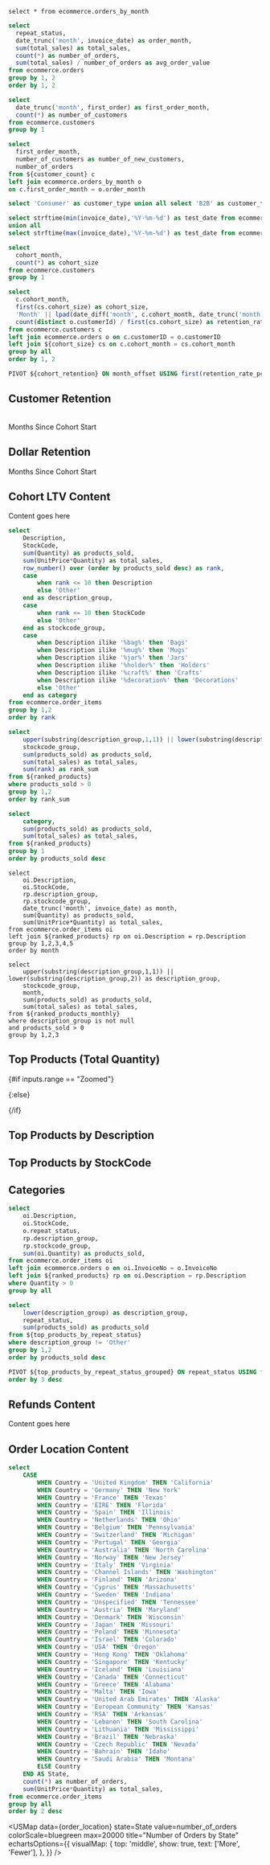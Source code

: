 <Tabs>
<Tab label='Order Dashboard'>

```orders_by_month
select * from ecommerce.orders_by_month
```

```sql orders_by_repeat_status
select
  repeat_status,
  date_trunc('month', invoice_date) as order_month,
  sum(total_sales) as total_sales,
  count(*) as number_of_orders,
  sum(total_sales) / number_of_orders as avg_order_value
from ecommerce.orders
group by 1, 2
order by 1, 2
```

```sql customer_count
select
  date_trunc('month', first_order) as first_order_month,
  count(*) as number_of_customers
from ecommerce.customers
group by 1
```

```sql customer_and_order_count
select
  first_order_month,
  number_of_customers as number_of_new_customers,
  number_of_orders
from ${customer_count} c
left join ecommerce.orders_by_month o
on c.first_order_month = o.order_month
```

```sql customer_type
select 'Consumer' as customer_type union all select 'B2B' as customer_type
```

```sql date_range
select strftime(min(invoice_date),'%Y-%m-%d') as test_date from ecommerce.orders
union all
select strftime(max(invoice_date),'%Y-%m-%d') as test_date from ecommerce.orders
```

<Dropdown data={customer_type} name=customer_type value=customer_type title="Customer Type"/>

<Dropdown data={date_range} name=date_range value=test_date title="Date Range"/>

<div class="grid grid-cols-1 gap-4 sm:grid-cols-2">
<div>

<BarChart
  data={orders_by_repeat_status}
  x=order_month
  y=avg_order_value
  yFmt="$#,###"
  type=grouped
  series=repeat_status
  title="Average Order Value (USD)"
/>

<LineChart
  data={customer_and_order_count}
  x=first_order_month
  title="Order and Customer Count by Period"
/>

</div>

<div>

<BarChart
  data={orders_by_month}
  x=order_month
  y=total_sales
  yFmt="$###,###,k"
  title="Monthly Sales"
  chartAreaHeight=465
/>

</div>
</div>

</Tab>

<Tab label='Customer Retention'>

```sql cohort_size
select
  cohort_month,
  count(*) as cohort_size
from ecommerce.customers
group by 1
```

```sql cohort_retention
select
  c.cohort_month,
  first(cs.cohort_size) as cohort_size,
  'Month' || lpad(date_diff('month', c.cohort_month, date_trunc('month', o.invoice_date))::varchar,2,0) || '_pct' as month_offset,
  count(distinct o.customerId) / first(cs.cohort_size) as retention_rate_pct
from ecommerce.customers c
left join ecommerce.orders o on c.customerID = o.customerID
left join ${cohort_size} cs on c.cohort_month = cs.cohort_month
group by all
order by 1, 2
```

```sql cohort_retention_pivot
PIVOT ${cohort_retention} ON month_offset USING first(retention_rate_pct)
```

## Customer Retention

<br/>

<div class="ml-40 font-semibold text-sm">Months Since Cohort Start</div>

<DataTable data={cohort_retention_pivot} rows=all>
  <Column id='cohort_month' title='Cohort' fmt='mmm yyyy'/>
  <Column id='cohort_size' title='Cohort Size'/>
  <Column id='Month00_pct' fmt='0%' title='0' contentType=colorscale colorMax=1 colorMin=0/>
  <Column id='Month01_pct' fmt='0%' title='1' contentType=colorscale colorMax=1 colorMin=0/>
  <Column id='Month02_pct' fmt='0%' title='2' contentType=colorscale colorMax=1 colorMin=0/>
  <Column id='Month03_pct' fmt='0%' title='3' contentType=colorscale colorMax=1 colorMin=0/>
  <Column id='Month04_pct' fmt='0%' title='4' contentType=colorscale colorMax=1 colorMin=0/>
  <Column id='Month05_pct' fmt='0%' title='5' contentType=colorscale colorMax=1 colorMin=0/>
  <Column id='Month06_pct' fmt='0%' title='6' contentType=colorscale colorMax=1 colorMin=0/>
  <Column id='Month07_pct' fmt='0%' title='7' contentType=colorscale colorMax=1 colorMin=0/>
  <Column id='Month08_pct' fmt='0%' title='8' contentType=colorscale colorMax=1 colorMin=0/>
  <Column id='Month09_pct' fmt='0%' title='9' contentType=colorscale colorMax=1 colorMin=0/>
  <Column id='Month10_pct' fmt='0%' title='10' contentType=colorscale colorMax=1 colorMin=0/>
  <Column id='Month11_pct' fmt='0%' title='11' contentType=colorscale colorMax=1 colorMin=0/>
  <Column id='Month12_pct' fmt='0%' title='12' contentType=colorscale colorMax=1 colorMin=0/>
</DataTable>

</Tab>
<Tab label='Dollar Retention'>

## Dollar Retention

<div class="ml-40 font-semibold text-sm">Months Since Cohort Start</div>

<DataTable data={cohort_retention_pivot} rows=all>
  <Column id='cohort_month' title='Cohort' fmt='mmm yyyy'/>
  <Column id='cohort_size' title='Cohort Size'/>
  <Column id='Month00_pct' fmt='0%' title='0' contentType=colorscale colorMax=1 colorMin=0/>
  <Column id='Month01_pct' fmt='0%' title='1' contentType=colorscale colorMax=1 colorMin=0/>
  <Column id='Month02_pct' fmt='0%' title='2' contentType=colorscale colorMax=1 colorMin=0/>
  <Column id='Month03_pct' fmt='0%' title='3' contentType=colorscale colorMax=1 colorMin=0/>
  <Column id='Month04_pct' fmt='0%' title='4' contentType=colorscale colorMax=1 colorMin=0/>
  <Column id='Month05_pct' fmt='0%' title='5' contentType=colorscale colorMax=1 colorMin=0/>
  <Column id='Month06_pct' fmt='0%' title='6' contentType=colorscale colorMax=1 colorMin=0/>
  <Column id='Month07_pct' fmt='0%' title='7' contentType=colorscale colorMax=1 colorMin=0/>
  <Column id='Month08_pct' fmt='0%' title='8' contentType=colorscale colorMax=1 colorMin=0/>
  <Column id='Month09_pct' fmt='0%' title='9' contentType=colorscale colorMax=1 colorMin=0/>
  <Column id='Month10_pct' fmt='0%' title='10' contentType=colorscale colorMax=1 colorMin=0/>
  <Column id='Month11_pct' fmt='0%' title='11' contentType=colorscale colorMax=1 colorMin=0/>
  <Column id='Month12_pct' fmt='0%' title='12' contentType=colorscale colorMax=1 colorMin=0/>
</DataTable>

</Tab>
<Tab label='Cohort LTV'>

## Cohort LTV Content

Content goes here

</Tab>

<Tab label='Top Product Analysis'>

```sql ranked_products
select
    Description,
    StockCode,
    sum(Quantity) as products_sold,
    sum(UnitPrice*Quantity) as total_sales,
    row_number() over (order by products_sold desc) as rank,
    case
        when rank <= 10 then Description
        else 'Other'
    end as description_group,
    case
        when rank <= 10 then StockCode
        else 'Other'
    end as stockcode_group,
    case
        when Description ilike '%bag%' then 'Bags'
        when Description ilike '%mug%' then 'Mugs'
        when Description ilike '%jar%' then 'Jars'
        when Description ilike '%holder%' then 'Holders'
        when Description ilike '%craft%' then 'Crafts'
        when Description ilike '%decoration%' then 'Decorations'
        else 'Other'
    end as category
from ecommerce.order_items
group by 1,2
order by rank
```

```sql top_products
select
    upper(substring(description_group,1,1)) || lower(substring(description_group,2)) as description_group,
    stockcode_group,
    sum(products_sold) as products_sold,
    sum(total_sales) as total_sales,
    sum(rank) as rank_sum
from ${ranked_products}
where products_sold > 0
group by 1,2
order by rank_sum
```

```sql top_categories
select
    category,
    sum(products_sold) as products_sold,
    sum(total_sales) as total_sales,
from ${ranked_products}
group by 1
order by products_sold desc
```

```ranked_products_monthly
select
    oi.Description,
    oi.StockCode,
    rp.description_group,
    rp.stockcode_group,
    date_trunc('month', invoice_date) as month,
    sum(Quantity) as products_sold,
    sum(UnitPrice*Quantity) as total_sales,
from ecommerce.order_items oi
left join ${ranked_products} rp on oi.Description = rp.Description
group by 1,2,3,4,5
order by month
```

```top_products_monthly
select
    upper(substring(description_group,1,1)) || lower(substring(description_group,2)) as description_group,
    stockcode_group,
    month,
    sum(products_sold) as products_sold,
    sum(total_sales) as total_sales,
from ${ranked_products_monthly}
where description_group is not null
and products_sold > 0
group by 1,2,3
```

## Top Products (Total Quantity)

<Dropdown name=range>
    <DropdownOption value="Zoomed"/>
    <DropdownOption value="Full Range"/>
</Dropdown>

{#if inputs.range == "Zoomed"}

<AreaChart
  data={top_products_monthly}
  x=month
  y=products_sold
  series=description_group
  type=stacked100
  yFmt="#0%"
  yMin=0.9
  yMax=1.0
/>

{:else}

<AreaChart
  data={top_products_monthly}
  x=month
  y=products_sold
  series=description_group
  type=stacked100
  yFmt="#0%"
  yMin=0
  yMax=1.0
/>

{/if}



<div class="grid grid-cols-1 gap-4 md:grid-cols-2 lg:grid-cols-3">

<div>

## Top Products by Description

<DataTable data={top_products} rows=all>
    <Column id=description_group/>
    <Column id=products_sold fmt="#,###" contentType=colorscale colorMax=200000/>
</DataTable>
</div>

<div>

## Top Products by StockCode

<DataTable data={top_products} rows=all>
    <Column id=stockcode_group/>
    <Column id=products_sold fmt="#,###" contentType=colorscale colorMax=200000/>
</DataTable>
</div>

<div>

## Categories

<DataTable data={top_categories} rows=all>
    <Column id=category/>
    <Column id=products_sold fmt="#,###" contentType=colorscale colorMax=200000/>
</DataTable>

</div>

</div>

</Tab>

<Tab label='Top Products by Repeat Status'>

```sql top_products_by_repeat_status
select
    oi.Description,
    oi.StockCode,
    o.repeat_status,
    rp.description_group,
    rp.stockcode_group,
    sum(oi.Quantity) as products_sold,
from ecommerce.order_items oi
left join ecommerce.orders o on oi.InvoiceNo = o.InvoiceNo
left join ${ranked_products} rp on oi.Description = rp.Description
where Quantity > 0
group by all
```

```sql top_products_by_repeat_status_grouped
select
    lower(description_group) as description_group,
    repeat_status,
    sum(products_sold) as products_sold
from ${top_products_by_repeat_status}
where description_group != 'Other'
group by 1,2
order by products_sold desc
```

```sql top_products_pivot
PIVOT ${top_products_by_repeat_status_grouped} ON repeat_status USING first(products_sold)
order by 3 desc
```

<DataTable data={top_products_pivot} rows=all>
    <Column id=description_group/>
    <Column id=Repeat fmt="#,###" contentType=colorscale colorMax=80000/>
    <Column id=New fmt="#,###" contentType=colorscale colorMax=80000/>
    <Column id=Unknown fmt="#,###" contentType=colorscale colorMax=80000/>
</DataTable>

</Tab>
<Tab label='Refunds'>

## Refunds Content

Content goes here

</Tab>
<Tab label='Order Location'>

## Order Location Content

```sql order_location
select
    CASE
        WHEN Country = 'United Kingdom' THEN 'California'
        WHEN Country = 'Germany' THEN 'New York'
        WHEN Country = 'France' THEN 'Texas'
        WHEN Country = 'EIRE' THEN 'Florida'
        WHEN Country = 'Spain' THEN 'Illinois'
        WHEN Country = 'Netherlands' THEN 'Ohio'
        WHEN Country = 'Belgium' THEN 'Pennsylvania'
        WHEN Country = 'Switzerland' THEN 'Michigan'
        WHEN Country = 'Portugal' THEN 'Georgia'
        WHEN Country = 'Australia' THEN 'North Carolina'
        WHEN Country = 'Norway' THEN 'New Jersey'
        WHEN Country = 'Italy' THEN 'Virginia'
        WHEN Country = 'Channel Islands' THEN 'Washington'
        WHEN Country = 'Finland' THEN 'Arizona'
        WHEN Country = 'Cyprus' THEN 'Massachusetts'
        WHEN Country = 'Sweden' THEN 'Indiana'
        WHEN Country = 'Unspecified' THEN 'Tennessee'
        WHEN Country = 'Austria' THEN 'Maryland'
        WHEN Country = 'Denmark' THEN 'Wisconsin'
        WHEN Country = 'Japan' THEN 'Missouri'
        WHEN Country = 'Poland' THEN 'Minnesota'
        WHEN Country = 'Israel' THEN 'Colorado'
        WHEN Country = 'USA' THEN 'Oregon'
        WHEN Country = 'Hong Kong' THEN 'Oklahoma'
        WHEN Country = 'Singapore' THEN 'Kentucky'
        WHEN Country = 'Iceland' THEN 'Louisiana'
        WHEN Country = 'Canada' THEN 'Connecticut'
        WHEN Country = 'Greece' THEN 'Alabama'
        WHEN Country = 'Malta' THEN 'Iowa'
        WHEN Country = 'United Arab Emirates' THEN 'Alaska'
        WHEN Country = 'European Community' THEN 'Kansas'
        WHEN Country = 'RSA' THEN 'Arkansas'
        WHEN Country = 'Lebanon' THEN 'South Carolina'
        WHEN Country = 'Lithuania' THEN 'Mississippi'
        WHEN Country = 'Brazil' THEN 'Nebraska'
        WHEN Country = 'Czech Republic' THEN 'Nevada'
        WHEN Country = 'Bahrain' THEN 'Idaho'
        WHEN Country = 'Saudi Arabia' THEN 'Montana'
        ELSE Country
    END AS State,
    count(*) as number_of_orders,
    sum(UnitPrice*Quantity) as total_sales,
from ecommerce.order_items
group by all
order by 2 desc
```

<USMap
data={order_location}
state=State
value=number_of_orders
colorScale=bluegreen
max=20000
title="Number of Orders by State"
echartsOptions={{
    visualMap: {
				top: 'middle',
				show: true,
				text: ['More', 'Fewer'],
			},
}}
/>

</Tab>

</Tabs>
